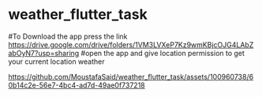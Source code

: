 # weather_flutter_task
 
#To Download the app press the link 
https://drive.google.com/drive/folders/1VM3LVXeP7Kz9wmKBjcOJG4LAbZabOyN7?usp=sharing
#open the app and give location permission to get your current location weather

https://github.com/MoustafaSaid/weather_flutter_task/assets/100960738/60b14c2e-56e7-4bc4-ad7d-49ae0f737218


